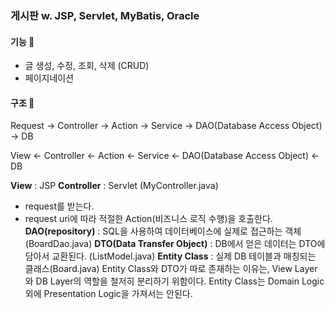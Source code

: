 
### 게시판 w. JSP, Servlet, MyBatis, Oracle

#### 기능 📌
- 글 생성, 수정, 조회, 삭제 (CRUD)
- 페이지네이션

#### 구조 🧩

Request -> Controller -> Action -> Service -> DAO(Database Access Object) -> DB

View <- Controller <- Action <- Service <- DAO(Database Access Object) <- DB

**View** : JSP
**Controller** : Servlet (MyController.java)
- request를 받는다.
- request uri에 따라 적절한 Action(비즈니스 로직 수행)을 호출한다.
**DAO(repository)** : SQL을 사용하여 데이터베이스에 실제로 접근하는 객체 (BoardDao.java)
**DTO(Data Transfer Object)** : DB에서 얻은 데이터는 DTO에 담아서 교환된다. (ListModel.java)
**Entity Class** : 실제 DB 테이블과 매칭되는 클래스(Board.java)
Entity Class와 DTO가 따로 존재하는 이유는, View Layer와 DB Layer의 역할을 철저히 분리하기 위함이다. Entity Class는 Domain Logic 외에 Presentation Logic을 가져서는 안된다.
